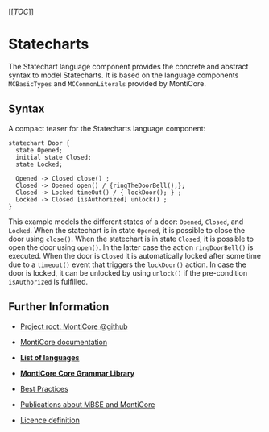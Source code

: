 <!-- (c) https://github.com/MontiCore/monticore -->
[[_TOC_]]
# Statecharts

The Statechart language component provides the concrete and abstract syntax to model Statecharts.
It is based on the language components `MCBasicTypes` and `MCCommonLiterals` provided by MontiCore.

## Syntax


A compact teaser for the Statecharts language component:

```
statechart Door {
  state Opened;
  initial state Closed;
  state Locked;

  Opened -> Closed close() ;
  Closed -> Opened open() / {ringTheDoorBell();};
  Closed -> Locked timeOut() / { lockDoor(); } ;
  Locked -> Closed [isAuthorized] unlock() ;
}
```
This example models the different states of a door: `Opened`, `Closed`, and `Locked`.
When the statechart is in state `Opened`, it is possible to close the door using `close()`.
When the statechart is in state `Closed`, it is possible to open the door using `open()`. 
In the latter case the action  `ringDoorBell()` is executed. 
When the door is `Closed` it is automatically locked after some time due to a 
`timeout()` event that triggers the `lockDoor()` action.
In case the door is locked, it can be unlocked by using `unlock()` if the pre-condition
 `isAuthorized` is fulfilled.

<!-- #### Handwritten Extensions -->

<!-- ### Symboltable -->


## Further Information

* [Project root: MontiCore @github](https://github.com/MontiCore/monticore)
* [MontiCore documentation](http://www.monticore.de/)

* [**List of languages**](https://git.rwth-aachen.de/monticore/monticore/-/blob/dev/docs/Languages.md)
* [**MontiCore Core Grammar Library**](https://git.rwth-aachen.de/monticore/monticore/blob/dev/monticore-grammar/src/main/grammars/de/monticore/Grammars.md)
* [Best Practices](BestPractices.md)
* [Publications about MBSE and MontiCore](https://www.se-rwth.de/publications/)

* [Licence definition](https://github.com/MontiCore/monticore/blob/master/00.org/Licenses/LICENSE-MONTICORE-3-LEVEL.md)

